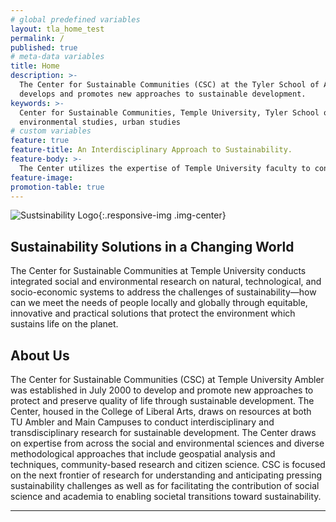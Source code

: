 ```yaml
---
# global predefined variables
layout: tla_home_test
permalink: /
published: true
# meta-data variables
title: Home
description: >-
  The Center for Sustainable Communities (CSC) at the Tyler School of Art
  develops and promotes new approaches to sustainable development.
keywords: >-
  Center for Sustainable Communities, Temple University, Tyler School of Art,
  environmental studies, urban studies
# custom variables
feature: true
feature-title: An Interdisciplinary Approach to Sustainability.
feature-body: >-
  The Center utilizes the expertise of Temple University faculty to conduct solutions-oriented interdisciplinary research that promotes   human well-being and the integrity of the environment that supports us.
feature-image:
promotion-table: true
---
```


![Sustsinability Logo]({{site.baseurl}}/media/cropped2sustainability.bg.png){:.responsive-img .img-center}

## Sustainability Solutions in a Changing World

The Center for Sustainable Communities at Temple University conducts integrated social and environmental research on natural, technological, and socio-economic systems to address the challenges of sustainability—how can we meet the needs of people locally and globally through equitable, innovative and practical solutions that protect the environment which sustains life on the planet.

## About Us

The Center for Sustainable Communities (CSC) at Temple University Ambler was established in July 2000 to develop and promote new approaches to protect and preserve quality of life through sustainable development. The Center, housed in the College of Liberal Arts, draws on resources at both TU Ambler and Main Campuses to conduct interdisciplinary and transdisciplinary research for sustainable development. The Center draws on expertise from across the social and environmental sciences and diverse methodological approaches that include geospatial analysis and techniques, community-based research and citizen science. CSC is focused on the next frontier of research for understanding and anticipating pressing sustainability challenges as well as for facilitating the contribution of social science and academia to enabling societal transitions toward sustainability.  

* * *
